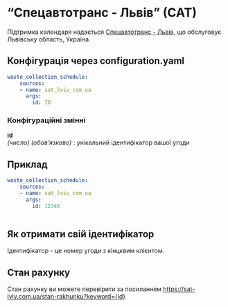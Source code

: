 # “Спецавтотранс - Львів” (САТ)

Підтримка календаря надається [Спецавтотранс - Львів](https://sat-lviv.com.ua/), що обслуговує Львівську область, Україна.

## Конфігурація через configuration.yaml

```yaml
waste_collection_schedule:
    sources:
    - name: sat_lviv_com_ua
      args:
        id: ID
```

### Конфігураційні змінні

**id**  
_(число) (обов’язково)_ : унікальний ідентифікатор вашої угоди 

## Приклад

```yaml
waste_collection_schedule:
    sources:
    - name: sat_lviv_com_ua
      args:
        id: 12345
        
```

## Як отримати свій ідентифікатор

Ідентифікатор - це номер угоди з кінцквим клієнтом.

## Стан рахунку

Стан рахунку ви можете перевірити за посиланням <https://sat-lviv.com.ua/stan-rakhunku?keyword={id}>

